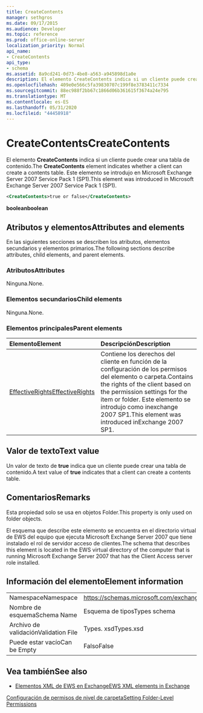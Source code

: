 ```yaml
---
title: CreateContents
manager: sethgros
ms.date: 09/17/2015
ms.audience: Developer
ms.topic: reference
ms.prod: office-online-server
localization_priority: Normal
api_name:
- CreateContents
api_type:
- schema
ms.assetid: 8a9cd241-0d73-4be8-a563-a945898d1a0e
description: El elemento CreateContents indica si un cliente puede crear una tabla de contenido. Este elemento se introdujo en Microsoft Exchange Server 2007 Service Pack 1 (SP1).
ms.openlocfilehash: 409e0e566c5fa39830707c199f8e3783411c7334
ms.sourcegitcommit: 88ec988f2bb67c1866d06b361615f3674a24e795
ms.translationtype: MT
ms.contentlocale: es-ES
ms.lasthandoff: 05/31/2020
ms.locfileid: "44458918"
---
```

# <a name="createcontents"></a><span data-ttu-id="8a084-104">CreateContents</span><span class="sxs-lookup"><span data-stu-id="8a084-104">CreateContents</span></span>

<span data-ttu-id="8a084-105">El elemento **CreateContents** indica si un cliente puede crear una tabla de contenido.</span><span class="sxs-lookup"><span data-stu-id="8a084-105">The **CreateContents** element indicates whether a client can create a contents table.</span></span> <span data-ttu-id="8a084-106">Este elemento se introdujo en Microsoft Exchange Server 2007 Service Pack 1 (SP1).</span><span class="sxs-lookup"><span data-stu-id="8a084-106">This element was introduced in Microsoft Exchange Server 2007 Service Pack 1 (SP1).</span></span> 
  
```xml
<CreateContents>true or false</CreateContents>
```

 <span data-ttu-id="8a084-107">**boolean**</span><span class="sxs-lookup"><span data-stu-id="8a084-107">**boolean**</span></span>
## <a name="attributes-and-elements"></a><span data-ttu-id="8a084-108">Atributos y elementos</span><span class="sxs-lookup"><span data-stu-id="8a084-108">Attributes and elements</span></span>

<span data-ttu-id="8a084-109">En las siguientes secciones se describen los atributos, elementos secundarios y elementos primarios.</span><span class="sxs-lookup"><span data-stu-id="8a084-109">The following sections describe attributes, child elements, and parent elements.</span></span>
  
### <a name="attributes"></a><span data-ttu-id="8a084-110">Atributos</span><span class="sxs-lookup"><span data-stu-id="8a084-110">Attributes</span></span>

<span data-ttu-id="8a084-111">Ninguna.</span><span class="sxs-lookup"><span data-stu-id="8a084-111">None.</span></span>
  
### <a name="child-elements"></a><span data-ttu-id="8a084-112">Elementos secundarios</span><span class="sxs-lookup"><span data-stu-id="8a084-112">Child elements</span></span>

<span data-ttu-id="8a084-113">Ninguna.</span><span class="sxs-lookup"><span data-stu-id="8a084-113">None.</span></span>
  
### <a name="parent-elements"></a><span data-ttu-id="8a084-114">Elementos principales</span><span class="sxs-lookup"><span data-stu-id="8a084-114">Parent elements</span></span>

|<span data-ttu-id="8a084-115">**Elemento**</span><span class="sxs-lookup"><span data-stu-id="8a084-115">**Element**</span></span>|<span data-ttu-id="8a084-116">**Descripción**</span><span class="sxs-lookup"><span data-stu-id="8a084-116">**Description**</span></span>|
|:-----|:-----|
|[<span data-ttu-id="8a084-117">EffectiveRights</span><span class="sxs-lookup"><span data-stu-id="8a084-117">EffectiveRights</span></span>](effectiverights.md) <br/> |<span data-ttu-id="8a084-118">Contiene los derechos del cliente en función de la configuración de los permisos del elemento o carpeta.</span><span class="sxs-lookup"><span data-stu-id="8a084-118">Contains the rights of the client based on the permission settings for the item or folder.</span></span> <span data-ttu-id="8a084-119">Este elemento se introdujo como inexchange 2007 SP1.</span><span class="sxs-lookup"><span data-stu-id="8a084-119">This element was introduced inExchange 2007 SP1.</span></span>  <br/> |
   
## <a name="text-value"></a><span data-ttu-id="8a084-120">Valor de texto</span><span class="sxs-lookup"><span data-stu-id="8a084-120">Text value</span></span>

<span data-ttu-id="8a084-121">Un valor de texto de **true** indica que un cliente puede crear una tabla de contenido.</span><span class="sxs-lookup"><span data-stu-id="8a084-121">A text value of **true** indicates that a client can create a contents table.</span></span> 
  
## <a name="remarks"></a><span data-ttu-id="8a084-122">Comentarios</span><span class="sxs-lookup"><span data-stu-id="8a084-122">Remarks</span></span>

<span data-ttu-id="8a084-123">Esta propiedad solo se usa en objetos Folder.</span><span class="sxs-lookup"><span data-stu-id="8a084-123">This property is only used on folder objects.</span></span>
  
<span data-ttu-id="8a084-124">El esquema que describe este elemento se encuentra en el directorio virtual de EWS del equipo que ejecuta Microsoft Exchange Server 2007 que tiene instalado el rol de servidor acceso de clientes.</span><span class="sxs-lookup"><span data-stu-id="8a084-124">The schema that describes this element is located in the EWS virtual directory of the computer that is running Microsoft Exchange Server 2007 that has the Client Access server role installed.</span></span>
  
## <a name="element-information"></a><span data-ttu-id="8a084-125">Información del elemento</span><span class="sxs-lookup"><span data-stu-id="8a084-125">Element information</span></span>

|||
|:-----|:-----|
|<span data-ttu-id="8a084-126">Namespace</span><span class="sxs-lookup"><span data-stu-id="8a084-126">Namespace</span></span>  <br/> |https://schemas.microsoft.com/exchange/services/2006/types  <br/> |
|<span data-ttu-id="8a084-127">Nombre de esquema</span><span class="sxs-lookup"><span data-stu-id="8a084-127">Schema Name</span></span>  <br/> |<span data-ttu-id="8a084-128">Esquema de tipos</span><span class="sxs-lookup"><span data-stu-id="8a084-128">Types schema</span></span>  <br/> |
|<span data-ttu-id="8a084-129">Archivo de validación</span><span class="sxs-lookup"><span data-stu-id="8a084-129">Validation File</span></span>  <br/> |<span data-ttu-id="8a084-130">Types. xsd</span><span class="sxs-lookup"><span data-stu-id="8a084-130">Types.xsd</span></span>  <br/> |
|<span data-ttu-id="8a084-131">Puede estar vacío</span><span class="sxs-lookup"><span data-stu-id="8a084-131">Can be Empty</span></span>  <br/> |<span data-ttu-id="8a084-132">Falso</span><span class="sxs-lookup"><span data-stu-id="8a084-132">False</span></span>  <br/> |
   
## <a name="see-also"></a><span data-ttu-id="8a084-133">Vea también</span><span class="sxs-lookup"><span data-stu-id="8a084-133">See also</span></span>



- [<span data-ttu-id="8a084-134">Elementos XML de EWS en Exchange</span><span class="sxs-lookup"><span data-stu-id="8a084-134">EWS XML elements in Exchange</span></span>](ews-xml-elements-in-exchange.md)


[<span data-ttu-id="8a084-135">Configuración de permisos de nivel de carpeta</span><span class="sxs-lookup"><span data-stu-id="8a084-135">Setting Folder-Level Permissions</span></span>](https://msdn.microsoft.com/library/c7530e86-5112-401c-b10a-9c054ae59f07%28Office.15%29.aspx)

